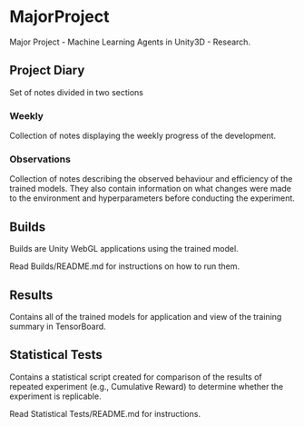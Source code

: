 # MajorProject

Major Project - Machine Learning Agents in Unity3D - Research.

## Project Diary

Set of notes divided in two sections

### Weekly

Collection of notes displaying the weekly progress of the development.

### Observations

Collection of notes describing the observed behaviour and efficiency of the trained models. They also contain information on what changes were made to the environment and hyperparameters before conducting the experiment.

## Builds

Builds are Unity WebGL applications using the trained model.

Read Builds/README.md for instructions on how to run them.

## Results

Contains all of the trained models for application and view of the training summary in TensorBoard.

## Statistical Tests

Contains a statistical script created for comparison of the results of repeated experiment (e.g., Cumulative Reward) to determine whether the experiment is replicable.

Read Statistical Tests/README.md for instructions.